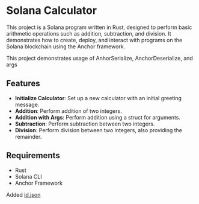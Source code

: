 # Solana Calculator

This project is a Solana program written in Rust, designed to perform basic arithmetic operations such as addition, subtraction, and division. It demonstrates how to create, deploy, and interact with programs on the Solana blockchain using the Anchor framework.

This project demonstrates usage of AnhorSerialize, AnchorDeserialize, and args

## Features

- **Initialize Calculator**: Set up a new calculator with an initial greeting message.
- **Addition**: Perform addition of two integers.
- **Addition with Args**: Perform addition using a struct for arguments.
- **Subtraction**: Perform subtraction between two integers.
- **Division**: Perform division between two integers, also providing the remainder.

## Requirements

- Rust
- Solana CLI
- Anchor Framework

Added [id.json](id.json)
